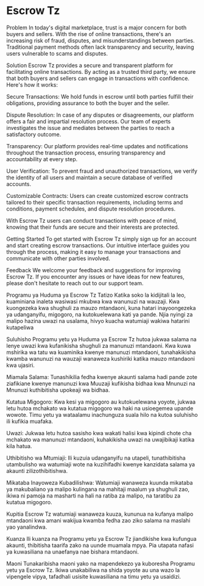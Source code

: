 # Escrow Tz
Problem
In today's digital marketplace, trust is a major concern for both buyers and sellers. With the rise of online transactions, there's an increasing risk of fraud, disputes, and misunderstandings between parties. Traditional payment methods often lack transparency and security, leaving users vulnerable to scams and disputes.

Solution
Escrow Tz provides a secure and transparent platform for facilitating online transactions. By acting as a trusted third party, we ensure that both buyers and sellers can engage in transactions with confidence. Here's how it works:

Secure Transactions: We hold funds in escrow until both parties fulfill their obligations, providing assurance to both the buyer and the seller.

Dispute Resolution: In case of any disputes or disagreements, our platform offers a fair and impartial resolution process. Our team of experts investigates the issue and mediates between the parties to reach a satisfactory outcome.

Transparency: Our platform provides real-time updates and notifications throughout the transaction process, ensuring transparency and accountability at every step.

User Verification: To prevent fraud and unauthorized transactions, we verify the identity of all users and maintain a secure database of verified accounts.

Customizable Contracts: Users can create customized escrow contracts tailored to their specific transaction requirements, including terms and conditions, payment schedules, and dispute resolution procedures.

With Escrow Tz users can conduct transactions with peace of mind, knowing that their funds are secure and their interests are protected.

Getting Started
To get started with Escrow Tz simply sign up for an account and start creating escrow transactions. Our intuitive interface guides you through the process, making it easy to manage your transactions and communicate with other parties involved.

Feedback
We welcome your feedback and suggestions for improving Escrow Tz. If you encounter any issues or have ideas for new features, please don't hesitate to reach out to our support team.

Programu ya Huduma ya Escrow Tz
Tatizo
Katika soko la kidijitali la leo, kuaminiana inaleta wasiwasi mkubwa kwa wanunuzi na wauzaji. Kwa kuongezeka kwa shughuli za mauzo mtandaoni, kuna hatari inayoongezeka ya udanganyifu, migogoro, na kutokuelewana kati ya pande. Njia nyingi za malipo hazina uwazi na usalama, hivyo kuacha watumiaji wakiwa hatarini kutapeliwa

Suluhisho
Programu yetu ya Huduma ya Escrow Tz hutoa jukwaa salama na lenye uwazi kwa kufanikisha shughuli za manunuzi mtandaoni. Kwa kuwa mshirika wa tatu wa kuaminika kwenye manunuzi mtandaoni, tunahakikisha kwamba wanunuzi na wauzaji wanaweza kushiriki katika mauzo mtandaoni kwa ujasiri.

Miamala Salama: Tunashikilia fedha kwenye akaunti salama hadi pande zote ziafikiane kwenye manunuzi kwa Muuzaji kufikisha bidhaa kwa Mnunuzi na Mnunuzi kuthibitisha upokeaji wa bidhaa.

Kutatua Migogoro: Kwa kesi ya migogoro au kutokuelewana yoyote, jukwaa letu hutoa mchakato wa kutatua migogoro wa haki na usioegemea upande wowote. Timu yetu ya wataalamu inachunguza suala hilo na kutoa suluhisho ili kufikia muafaka.

Uwazi: Jukwaa letu hutoa sasisho kwa wakati halisi kwa kipindi chote cha mchakato wa manunuzi mtandaoni, kuhakikisha uwazi na uwajibikaji katika kila hatua.

Uthibitisho wa Mtumiaji: Ili kuzuia udanganyifu na utapeli, tunathibitisha utambulisho wa watumiaji wote na kuzihifadhi kwenye kanzidata salama ya akaunti zilizothibitishwa.

Mikataba Inayoweza Kubadilishwa: Watumiaji wanaweza kuunda mikataba ya makubaliano ya malipo kulingana na mahitaji maalum ya shughuli zao, ikiwa ni pamoja na masharti na hali na ratiba za malipo, na taratibu za kutatua migogoro.

Kupitia Escrow Tz watumiaji wanaweza kuuza, kununua na kufanya malipo mtandaoni kwa amani wakijua kwamba fedha zao ziko salama na maslahi yao yanalindwa.

Kuanza
Ili kuanza na Programu yetu ya Escrow Tz jiandikishe kwa kufungua akaunti, thibitisha taarifa zako na uunde muamala mpya. Pia utapata nafasi ya kuwasiliana na unaefanya nae bishara mtandaoni.

Maoni
Tunakaribisha maoni yako na mapendekezo ya kuboresha Programu yetu ya Escrow Tz. Ikiwa unakabiliwa na shida yoyote au una wazo la vipengele vipya, tafadhali usisite kuwasiliana na timu yetu ya usaidizi.
